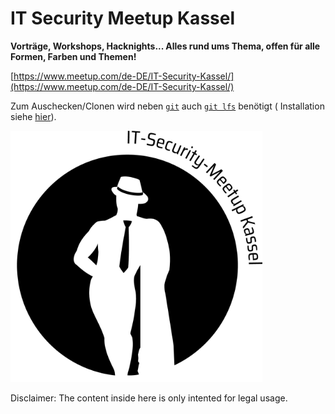 # IT Security Meetup Kassel

**Vorträge, Workshops, Hacknights... Alles rund ums Thema, offen für alle Formen, Farben und Themen!**

[https://www.meetup.com/de-DE/IT-Security-Kassel/](https://www.meetup.com/de-DE/IT-Security-Kassel/)

Zum Auschecken/Clonen wird neben [`git`](https://git-scm.com/) auch [`git lfs`](https://git-lfs.github.com/) benötigt ( Installation siehe [hier](https://github.com/git-lfs/git-lfs/wiki/Installation)).

<img src="logo/Logo_It-Security-Meetup_RGB.jpeg" alt="Logo_It-Security-Meetup_RGB" width="80%">

Disclaimer: The content inside here is only intented for legal usage.
